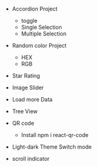 - Accordion Project
  - toggle
  - Single Selection
  - Multiple Selection
- Random color Project
  - HEX
  - RGB
- Star Rating
- Image Slider
- Load more Data
- Tree View
- QR code

  - Install npm i react-qr-code

- Light-dark Theme Switch mode

- scroll indicator
